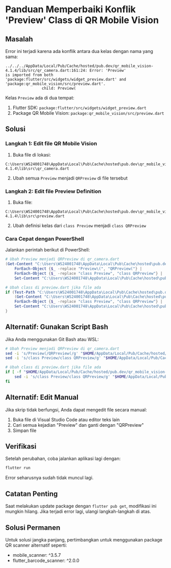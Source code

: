 # Panduan Memperbaiki Konflik 'Preview' Class di QR Mobile Vision

## Masalah

Error ini terjadi karena ada konflik antara dua kelas dengan nama yang sama:

```
../../../AppData/Local/Pub/Cache/hosted/pub.dev/qr_mobile_vision-4.1.4/lib/src/qr_camera.dart:161:24: Error: 'Preview'
is imported from both 'package:flutter/src/widgets/widget_preview.dart' and 'package:qr_mobile_vision/src/preview.dart'.
                child: Preview(
```

Kelas `Preview` ada di dua tempat:
1. Flutter SDK: `package:flutter/src/widgets/widget_preview.dart`
2. Package QR Mobile Vision: `package:qr_mobile_vision/src/preview.dart`

## Solusi

### Langkah 1: Edit file QR Mobile Vision

1. Buka file di lokasi:
```
C:\Users\WS24001748\AppData\Local\Pub\Cache\hosted\pub.dev\qr_mobile_vision-4.1.4\lib\src\qr_camera.dart
```

2. Ubah semua `Preview` menjadi `QRPreview` di file tersebut

### Langkah 2: Edit file Preview Definition

1. Buka file:
```
C:\Users\WS24001748\AppData\Local\Pub\Cache\hosted\pub.dev\qr_mobile_vision-4.1.4\lib\src\preview.dart
```

2. Ubah definisi kelas dari `class Preview` menjadi `class QRPreview`

### Cara Cepat dengan PowerShell

Jalankan perintah berikut di PowerShell:

```powershell
# Ubah Preview menjadi QRPreview di qr_camera.dart
(Get-Content "C:\Users\WS24001748\AppData\Local\Pub\Cache\hosted\pub.dev\qr_mobile_vision-4.1.4\lib\src\qr_camera.dart") | 
    ForEach-Object {$_ -replace "Preview\(", "QRPreview("} |
    ForEach-Object {$_ -replace "class Preview", "class QRPreview"} |
    Set-Content "C:\Users\WS24001748\AppData\Local\Pub\Cache\hosted\pub.dev\qr_mobile_vision-4.1.4\lib\src\qr_camera.dart"

# Ubah class di preview.dart jika file ada
if (Test-Path "C:\Users\WS24001748\AppData\Local\Pub\Cache\hosted\pub.dev\qr_mobile_vision-4.1.4\lib\src\preview.dart") {
    (Get-Content "C:\Users\WS24001748\AppData\Local\Pub\Cache\hosted\pub.dev\qr_mobile_vision-4.1.4\lib\src\preview.dart") | 
    ForEach-Object {$_ -replace "class Preview", "class QRPreview"} |
    Set-Content "C:\Users\WS24001748\AppData\Local\Pub\Cache\hosted\pub.dev\qr_mobile_vision-4.1.4\lib\src\preview.dart"
}
```

## Alternatif: Gunakan Script Bash

Jika Anda menggunakan Git Bash atau WSL:

```bash
# Ubah Preview menjadi QRPreview di qr_camera.dart
sed -i 's/Preview(/QRPreview(/g' "$HOME/AppData/Local/Pub/Cache/hosted/pub.dev/qr_mobile_vision-4.1.4/lib/src/qr_camera.dart"
sed -i 's/class Preview/class QRPreview/g' "$HOME/AppData/Local/Pub/Cache/hosted/pub.dev/qr_mobile_vision-4.1.4/lib/src/qr_camera.dart"

# Ubah class di preview.dart jika file ada
if [ -f "$HOME/AppData/Local/Pub/Cache/hosted/pub.dev/qr_mobile_vision-4.1.4/lib/src/preview.dart" ]; then
    sed -i 's/class Preview/class QRPreview/g' "$HOME/AppData/Local/Pub/Cache/hosted/pub.dev/qr_mobile_vision-4.1.4/lib/src/preview.dart"
fi
```

## Alternatif: Edit Manual

Jika skrip tidak berfungsi, Anda dapat mengedit file secara manual:

1. Buka file di Visual Studio Code atau editor teks lain
2. Cari semua kejadian "Preview" dan ganti dengan "QRPreview"
3. Simpan file

## Verifikasi

Setelah perubahan, coba jalankan aplikasi lagi dengan:

```bash
flutter run
```

Error seharusnya sudah tidak muncul lagi.

## Catatan Penting

Saat melakukan update package dengan `flutter pub get`, modifikasi ini mungkin hilang. Jika terjadi error lagi, ulangi langkah-langkah di atas.

## Solusi Permanen

Untuk solusi jangka panjang, pertimbangkan untuk menggunakan package QR scanner alternatif seperti:
- mobile_scanner: ^3.5.7
- flutter_barcode_scanner: ^2.0.0 